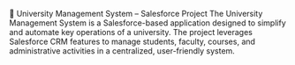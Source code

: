 📌 University Management System – Salesforce Project
The University Management System is a Salesforce-based application designed to simplify and automate key operations of a university. The project leverages Salesforce CRM features to manage students, faculty, courses, and administrative activities in a centralized, user-friendly system.
